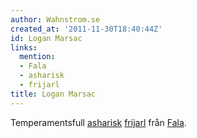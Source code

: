 ```yaml
---
author: Wahnstrom.se
created_at: '2011-11-30T18:40:44Z'
id: Logan Marsac
links:
  mention:
  - Fala
  - asharisk
  - frijarl
title: Logan Marsac
---
```


Temperamentsfull [asharisk][] [frijarl] från [Fala].

  [asharisk]: asharisk
  [frijarl]: frijarl
  [Fala]: Fala